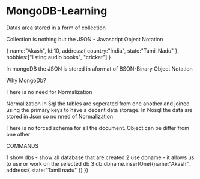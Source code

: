 # MongoDB-Learning

Datas area stored in a form of collection

Collection is nothing but the JSON - Javascript Object Notation

{
name:"Akash",
Id:10,
address:{
country:"India",
state:"Tamil Nadu"
},
hobbies:["listing audio books", "cricket"]
}


In mongoDB the JSON is stored in aformat of BSON-Binary Object Notation

Why MongoDb?

There is no need for Normalization 

Normalization 
      In Sql the tables are seperated from one another and joined using the primary keys to have a decent data storage.
      In Nosql the data are stored in Json so no nned of Normalization
      
      
There is no forced schema for all the document. Object can be differ from one other


COMMANDS

1 show dbs - show all database that are created
2 use dbname - it allows us to use or work on the selected db
3 db.dbname.insertOne({name:"Akash",
                         address:{
                         state:"Tamil nadu"
                         }) 
                         })




